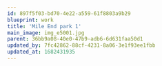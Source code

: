 ```yaml
---
id: 897f5f03-bd70-4e22-a559-61f8803a9b29
blueprint: work
title: 'Mile End park 1'
main_image: img_e5001.jpg
parent: 36bb9a08-40e0-47b9-adb6-6d631faa50d1
updated_by: 7fc42862-88cf-4231-8a06-3e1f93ee1fbb
updated_at: 1682431935
---
```

